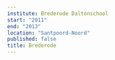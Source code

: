 ```yaml
---
institute: Brederode Daltonschool
start: "2011"
end: "2013"
location: "Santpoord-Noord"
published: false
title: Brederode
---
```


